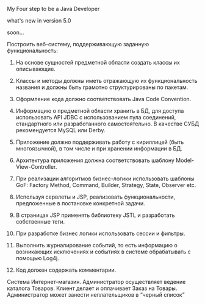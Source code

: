My Four step to be a Java Developer

what's new in version 5.0

soon...



Построить веб-систему, поддерживающую заданную функциональность:

1. На основе сущностей предметной области создать классы их описывающие.

2. Классы и методы должны иметь отражающую их функциональность названия и должны быть грамотно структурированы по пакетам.

3. Оформление кода должно соответствовать Java Code Convention.

4. Информацию о предметной области хранить в БД, для доступа использовать API JDBC с использованием пула соединений, стандартного или разработанного самостоятельно. В качестве СУБД рекомендуется MySQL или Derby.

5. Приложение должно поддерживать работу с кириллицей (быть многоязычной), в том числе и при хранении информации в БД.

6. Архитектура приложения должна соответствовать шаблону Model-View-Controller.

7. При реализации алгоритмов бизнес-логики использовать шаблоны GoF: Factory Method, Command, Builder, Strategy, State, Observer etc.

8. Используя сервлеты и JSP, реализовать функциональности, предложенные в постановке конкретной задачи.

9. В страницах JSP применять библиотеку JSTL и разработать собственные теги.

10. При разработке бизнес логики использовать сессии и фильтры.

11. Выполнить журналирование событий, то есть информацию о возникающих исключениях и событиях в системе обрабатывать с помощью Log4j.

12. Код должен содержать комментарии.

Система Интернет-магазин. Администратор осуществляет ведение каталога Товаров. Клиент делает и оплачивает Заказ на Товары. Администратор может занести неплательщиков в “черный список”